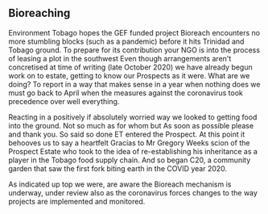 ## Bioreaching

Environment Tobago hopes the GEF funded project Bioreach encounters no more stumbling blocks (such as a pandemic) before it hits Trinidad and Tobago ground. To prepare for its contribution your NGO is into the process of leasing a plot in the southwest Even though arrangements aren't concretised at time of writing (late October 2020) we have already begun work on to estate, getting to know our Prospects as it were. What are we doing? To report in a way that makes sense in a year when nothing does we must go back to April when the measures against the coronavirus took precedence over well everything. 

Reacting in a positively if absolutely worried way we looked to getting food into the ground. Not so much as for whom but As soon as possible please and thank you. So said so done ET entered the Prospect. At this point it behooves us to say a heartfelt Gracias to Mr Gregory Weeks scion of the Prospect Estate who took to the idea of re-establishing his inheritance as a player in the Tobago food supply chain. And so began C20, a community garden that saw the first fork biting earth in the COVID year 2020.

As indicated up top we were, are aware the Bioreach mechanism is underway, under review also as the coronavirus forces changes to the way projects are implemented and monitored.